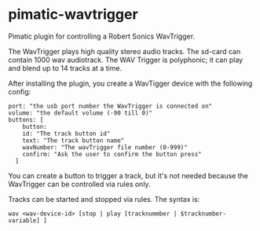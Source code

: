 # pimatic-wavtrigger
Pimatic plugin for controlling a Robert Sonics WavTrigger.

The WavTrigger plays high quality stereo audio tracks. The sd-card can contain 1000 wav audiotrack.
The WAV Trigger is polyphonic; it can play and blend up to 14 tracks at a time. 

After installing the plugin, you create a WavTigger device with the following config:

```
port: "the usb port number the WavTrigger is connected on"
volume: "the default volume (-90 till 0)"
buttons: [
	button:
    id: "The track button id"
    text: "The track button name"
    wavNumber: "The wavTrigger file number (0-999)"
    confirm: "Ask the user to confirm the button press"
  ]
```
You can create a button to trigger a track, but it's not needed because the WavTrigger can be controlled via rules only.

Tracks can be started and stopped via rules. The syntax is:
```
wav <wav-device-id> [stop | play [tracknummber | $tracknumber-variable] ]
```
